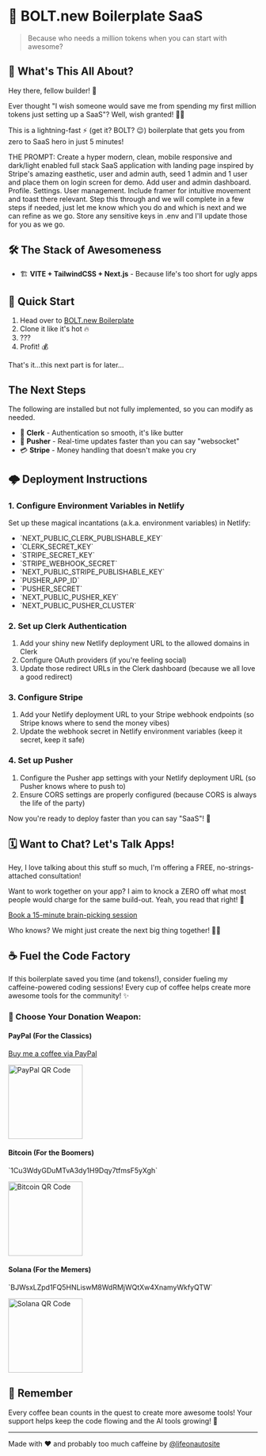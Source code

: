 # 🚀 BOLT.new Boilerplate SaaS

> Because who needs a million tokens when you can start with awesome?

## 🎯 What's This All About?

Hey there, fellow builder! 👋

Ever thought "I wish someone would save me from spending my first million tokens just setting up a SaaS"? Well, wish granted! 🧞‍♂️

This is a lightning-fast ⚡ (get it? BOLT? 😉) boilerplate that gets you from zero to SaaS hero in just 5 minutes!

THE PROMPT:
Create a hyper modern, clean, mobile responsive and dark/light enabled full stack SaaS application with landing page inspired by Stripe's amazing easthetic, user and admin auth, seed 1 admin and 1 user and place them on login screen for demo. Add user and admin dashboard. Profile. Settings. User management. Include framer for intuitive movement and toast there relevant. Step this through and we will complete in a few steps if needed, just let me know which you do and which is next and we can refine as we go. Store any sensitive keys in .env and I'll update those for you as we go.

## 🛠️ The Stack of Awesomeness

- 🏗️ **VITE + TailwindCSS + Next.js** - Because life's too short for ugly apps

## 🚀 Quick Start

1. Head over to [BOLT.new Boilerplate](https://bolt.new/~/sb1-sutfie)
2. Clone it like it's hot 🔥
3. ???
4. Profit! 💰

That's it...this next part is for later...

## The Next Steps

The following are installed but not fully implemented, so you can modify as needed.

- 🔐 **Clerk** - Authentication so smooth, it's like butter
- 📨 **Pusher** - Real-time updates faster than you can say "websocket"
- 💳 **Stripe** - Money handling that doesn't make you cry

## 🌩️ Deployment Instructions

### 1. Configure Environment Variables in Netlify

Set up these magical incantations (a.k.a. environment variables) in Netlify:

- \`NEXT_PUBLIC_CLERK_PUBLISHABLE_KEY\`
- \`CLERK_SECRET_KEY\`
- \`STRIPE_SECRET_KEY\`
- \`STRIPE_WEBHOOK_SECRET\`
- \`NEXT_PUBLIC_STRIPE_PUBLISHABLE_KEY\`
- \`PUSHER_APP_ID\`
- \`PUSHER_SECRET\`
- \`NEXT_PUBLIC_PUSHER_KEY\`
- \`NEXT_PUBLIC_PUSHER_CLUSTER\`

### 2. Set up Clerk Authentication

1. Add your shiny new Netlify deployment URL to the allowed domains in Clerk
2. Configure OAuth providers (if you're feeling social)
3. Update those redirect URLs in the Clerk dashboard (because we all love a good redirect)

### 3. Configure Stripe

1. Add your Netlify deployment URL to your Stripe webhook endpoints (so Stripe knows where to send the money vibes)
2. Update the webhook secret in Netlify environment variables (keep it secret, keep it safe)

### 4. Set up Pusher

1. Configure the Pusher app settings with your Netlify deployment URL (so Pusher knows where to push to)
2. Ensure CORS settings are properly configured (because CORS is always the life of the party)

Now you're ready to deploy faster than you can say "SaaS"! 🚀

## 🗓️ Want to Chat? Let's Talk Apps!

Hey, I love talking about this stuff so much, I'm offering a FREE, no-strings-attached consultation!

Want to work together on your app? I aim to knock a ZERO off what most people would charge for the same build-out. Yeah, you read that right! 🎉

[Book a 15-minute brain-picking session](https://calendly.com/rapidexecutive)

Who knows? We might just create the next big thing together! 🚀💡

## ☕ Fuel the Code Factory

If this boilerplate saved you time (and tokens!), consider fueling my caffeine-powered coding sessions! Every cup of coffee helps create more awesome tools for the community! ✨

### 🎯 Choose Your Donation Weapon:

#### PayPal (For the Classics)

[Buy me a coffee via PayPal](https://paypal.me/nathandshearer)

<img src="https://i.ibb.co/8413zZX/qrcode.png" alt="PayPal QR Code" width="150"/>

#### Bitcoin (For the Boomers)

\`1Cu3WdyGDuMTvA3dy1H9Dqy7tfmsF5yXgh\`

<img src="https://i.ibb.co/m0PMpGN/bitcoin-address.png" alt="Bitcoin QR Code" width="150"/>

#### Solana (For the Memers)

\`BJWsxLZpd1FQ5HNLiswM8WdRMjWQtXw4XnamyWkfyQTW\`

<img src="https://i.ibb.co/xDLPJ2S/solana-address.png" alt="Solana QR Code" width="150"/>

## 🌟 Remember

Every coffee bean counts in the quest to create more awesome tools! Your support helps keep the code flowing and the AI tools growing! 🌱

---

Made with ❤️ and probably too much caffeine by [@lifeonautosite](https://x.com/lifeonautosite)
